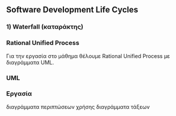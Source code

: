 ## Software Development Life Cycles

### 1) Waterfall (καταράκτης)

### Rational Unified Process

Για την εργασία στο μάθημα θέλουμε Rational Unified Process με διαγράμματα UML.

### UML


### Εργασία
διαγράμματα περιπτώσεων χρήσης
διαγράμματα τάξεων